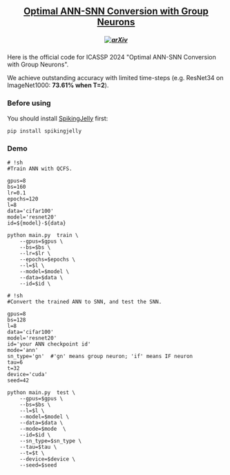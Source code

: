 <h2 align="center"> <a href="https://arxiv.org/pdf/TBD.pdf">Optimal ANN-SNN Conversion with Group Neurons</a></h2>
<h5 align="center">
    
[![arXiv](https://img.shields.io/badge/Arxiv-2402.19061-b31b1b.svg?logo=arXiv)](https://arxiv.org/abs/2402.19061)<br>

</h5>

Here is the official code for ICASSP 2024 "Optimal ANN-SNN Conversion with Group Neurons".

We achieve outstanding accuracy with limited time-steps (e.g. ResNet34 on ImageNet1000: **73.61% when T=2**).

### Before using
You should install [SpikingJelly](https://github.com/fangwei123456/spikingjelly) first:
```
pip install spikingjelly
```

### Demo
```
# !sh
#Train ANN with QCFS.

gpus=8
bs=160
lr=0.1
epochs=120
l=8
data='cifar100'
model='resnet20'
id=${model}-${data}

python main.py  train \
    --gpus=$gpus \
    --bs=$bs \
    --lr=$lr \
    --epochs=$epochs \
    --l=$l \
    --model=$model \
    --data=$data \
    --id=$id \
```
```
# !sh
#Convert the trained ANN to SNN, and test the SNN.

gpus=8
bs=128
l=8
data='cifar100'
model='resnet20'
id='your ANN checkpoint id'
mode='ann'
sn_type='gn'  #'gn' means group neuron; 'if' means IF neuron
tau=6
t=32
device='cuda'
seed=42

python main.py  test \
    --gpus=$gpus \
    --bs=$bs \
    --l=$l \
    --model=$model \
    --data=$data \
    --mode=$mode  \
    --id=$id \
    --sn_type=$sn_type \
    --tau=$tau \
    --t=$t \
    --device=$device \
    --seed=$seed
```
